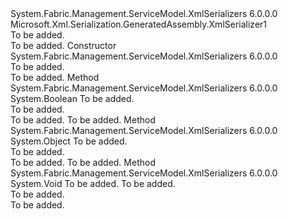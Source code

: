 <Type Name="ServiceTypeServicePlacementPolicyTypeSerializer" FullName="Microsoft.Xml.Serialization.GeneratedAssembly.ServiceTypeServicePlacementPolicyTypeSerializer">
  <TypeSignature Language="C#" Value="public sealed class ServiceTypeServicePlacementPolicyTypeSerializer : Microsoft.Xml.Serialization.GeneratedAssembly.XmlSerializer1" />
  <TypeSignature Language="ILAsm" Value=".class public auto ansi sealed beforefieldinit ServiceTypeServicePlacementPolicyTypeSerializer extends Microsoft.Xml.Serialization.GeneratedAssembly.XmlSerializer1" />
  <TypeSignature Language="DocId" Value="T:Microsoft.Xml.Serialization.GeneratedAssembly.ServiceTypeServicePlacementPolicyTypeSerializer" />
  <TypeSignature Language="VB.NET" Value="Public NotInheritable Class ServiceTypeServicePlacementPolicyTypeSerializer&#xA;Inherits XmlSerializer1" />
  <TypeSignature Language="F#" Value="type ServiceTypeServicePlacementPolicyTypeSerializer = class&#xA;    inherit XmlSerializer1" />
  <AssemblyInfo>
    <AssemblyName>System.Fabric.Management.ServiceModel.XmlSerializers</AssemblyName>
    <AssemblyVersion>6.0.0.0</AssemblyVersion>
  </AssemblyInfo>
  <Base>
    <BaseTypeName>Microsoft.Xml.Serialization.GeneratedAssembly.XmlSerializer1</BaseTypeName>
  </Base>
  <Interfaces />
  <Docs>
    <summary>To be added.</summary>
    <remarks>To be added.</remarks>
  </Docs>
  <Members>
    <Member MemberName=".ctor">
      <MemberSignature Language="C#" Value="public ServiceTypeServicePlacementPolicyTypeSerializer ();" />
      <MemberSignature Language="ILAsm" Value=".method public hidebysig specialname rtspecialname instance void .ctor() cil managed" />
      <MemberSignature Language="DocId" Value="M:Microsoft.Xml.Serialization.GeneratedAssembly.ServiceTypeServicePlacementPolicyTypeSerializer.#ctor" />
      <MemberSignature Language="VB.NET" Value="Public Sub New ()" />
      <MemberType>Constructor</MemberType>
      <AssemblyInfo>
        <AssemblyName>System.Fabric.Management.ServiceModel.XmlSerializers</AssemblyName>
        <AssemblyVersion>6.0.0.0</AssemblyVersion>
      </AssemblyInfo>
      <Parameters />
      <Docs>
        <summary>To be added.</summary>
        <remarks>To be added.</remarks>
      </Docs>
    </Member>
    <Member MemberName="CanDeserialize">
      <MemberSignature Language="C#" Value="public override bool CanDeserialize (System.Xml.XmlReader xmlReader);" />
      <MemberSignature Language="ILAsm" Value=".method public hidebysig virtual instance bool CanDeserialize(class System.Xml.XmlReader xmlReader) cil managed" />
      <MemberSignature Language="DocId" Value="M:Microsoft.Xml.Serialization.GeneratedAssembly.ServiceTypeServicePlacementPolicyTypeSerializer.CanDeserialize(System.Xml.XmlReader)" />
      <MemberSignature Language="F#" Value="override this.CanDeserialize : System.Xml.XmlReader -&gt; bool" Usage="serviceTypeServicePlacementPolicyTypeSerializer.CanDeserialize xmlReader" />
      <MemberType>Method</MemberType>
      <AssemblyInfo>
        <AssemblyName>System.Fabric.Management.ServiceModel.XmlSerializers</AssemblyName>
        <AssemblyVersion>6.0.0.0</AssemblyVersion>
      </AssemblyInfo>
      <ReturnValue>
        <ReturnType>System.Boolean</ReturnType>
      </ReturnValue>
      <Parameters>
        <Parameter Name="xmlReader" Type="System.Xml.XmlReader" />
      </Parameters>
      <Docs>
        <param name="xmlReader">To be added.</param>
        <summary>To be added.</summary>
        <returns>To be added.</returns>
        <remarks>To be added.</remarks>
      </Docs>
    </Member>
    <Member MemberName="Deserialize">
      <MemberSignature Language="C#" Value="protected override object Deserialize (System.Xml.Serialization.XmlSerializationReader reader);" />
      <MemberSignature Language="ILAsm" Value=".method familyhidebysig virtual instance object Deserialize(class System.Xml.Serialization.XmlSerializationReader reader) cil managed" />
      <MemberSignature Language="DocId" Value="M:Microsoft.Xml.Serialization.GeneratedAssembly.ServiceTypeServicePlacementPolicyTypeSerializer.Deserialize(System.Xml.Serialization.XmlSerializationReader)" />
      <MemberSignature Language="VB.NET" Value="Protected Overrides Function Deserialize (reader As XmlSerializationReader) As Object" />
      <MemberSignature Language="F#" Value="override this.Deserialize : System.Xml.Serialization.XmlSerializationReader -&gt; obj" Usage="serviceTypeServicePlacementPolicyTypeSerializer.Deserialize reader" />
      <MemberType>Method</MemberType>
      <AssemblyInfo>
        <AssemblyName>System.Fabric.Management.ServiceModel.XmlSerializers</AssemblyName>
        <AssemblyVersion>6.0.0.0</AssemblyVersion>
      </AssemblyInfo>
      <ReturnValue>
        <ReturnType>System.Object</ReturnType>
      </ReturnValue>
      <Parameters>
        <Parameter Name="reader" Type="System.Xml.Serialization.XmlSerializationReader" />
      </Parameters>
      <Docs>
        <param name="reader">To be added.</param>
        <summary>To be added.</summary>
        <returns>To be added.</returns>
        <remarks>To be added.</remarks>
      </Docs>
    </Member>
    <Member MemberName="Serialize">
      <MemberSignature Language="C#" Value="protected override void Serialize (object objectToSerialize, System.Xml.Serialization.XmlSerializationWriter writer);" />
      <MemberSignature Language="ILAsm" Value=".method familyhidebysig virtual instance void Serialize(object objectToSerialize, class System.Xml.Serialization.XmlSerializationWriter writer) cil managed" />
      <MemberSignature Language="DocId" Value="M:Microsoft.Xml.Serialization.GeneratedAssembly.ServiceTypeServicePlacementPolicyTypeSerializer.Serialize(System.Object,System.Xml.Serialization.XmlSerializationWriter)" />
      <MemberSignature Language="VB.NET" Value="Protected Overrides Sub Serialize (objectToSerialize As Object, writer As XmlSerializationWriter)" />
      <MemberSignature Language="F#" Value="override this.Serialize : obj * System.Xml.Serialization.XmlSerializationWriter -&gt; unit" Usage="serviceTypeServicePlacementPolicyTypeSerializer.Serialize (objectToSerialize, writer)" />
      <MemberType>Method</MemberType>
      <AssemblyInfo>
        <AssemblyName>System.Fabric.Management.ServiceModel.XmlSerializers</AssemblyName>
        <AssemblyVersion>6.0.0.0</AssemblyVersion>
      </AssemblyInfo>
      <ReturnValue>
        <ReturnType>System.Void</ReturnType>
      </ReturnValue>
      <Parameters>
        <Parameter Name="objectToSerialize" Type="System.Object" />
        <Parameter Name="writer" Type="System.Xml.Serialization.XmlSerializationWriter" />
      </Parameters>
      <Docs>
        <param name="objectToSerialize">To be added.</param>
        <param name="writer">To be added.</param>
        <summary>To be added.</summary>
        <remarks>To be added.</remarks>
      </Docs>
    </Member>
  </Members>
</Type>